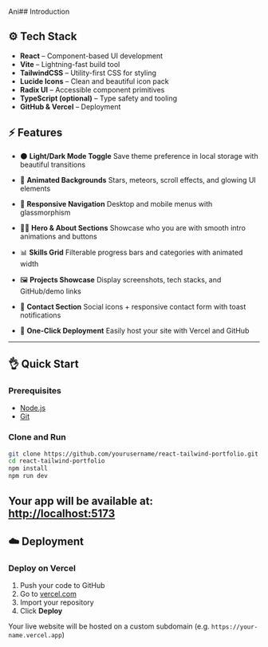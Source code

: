 Ani## Introduction 
## ⚙️ Tech Stack
* **React** – Component-based UI development
* **Vite** – Lightning-fast build tool
* **TailwindCSS** – Utility-first CSS for styling
* **Lucide Icons** – Clean and  beautiful icon pack
* **Radix UI** – Accessible component primitives
* **TypeScript (optional)** – Type safety and tooling
* **GitHub & Vercel** – Deployment

## ⚡️ Features 

* 🌑 **Light/Dark Mode Toggle**
  Save theme preference in local storage with beautiful transitions

* 💫 **Animated Backgrounds**
  Stars, meteors, scroll effects, and glowing UI elements

* 📱 **Responsive Navigation**
  Desktop and mobile menus with glassmorphism

* 👨‍💻 **Hero & About Sections**
  Showcase who you are with smooth intro animations and buttons

* 📊 **Skills Grid**
  Filterable progress bars and categories with animated width

* 🖼️ **Projects Showcase**
  Display screenshots, tech stacks, and GitHub/demo links
 
* 📩 **Contact Section**
  Social icons + responsive contact form with toast notifications

* 🚀 **One-Click Deployment**
  Easily host your site with Vercel and GitHub

---

## 👌 Quick Start

### Prerequisites

* [Node.js](https://nodejs.org/)
* [Git](https://git-scm.com/)

### Clone and Run

```bash
git clone https://github.com/yourusername/react-tailwind-portfolio.git
cd react-tailwind-portfolio
npm install
npm run dev
```
Your app will be available at: [http://localhost:5173](http://localhost:5173)
---
## ☁️ Deployment
 
### Deploy on Vercel

1. Push your code to GitHub
2. Go to [vercel.com](https://vercel.com)
3. Import your repository
4. Click **Deploy**

Your live website will be hosted on a custom subdomain (e.g. `https://your-name.vercel.app`)
